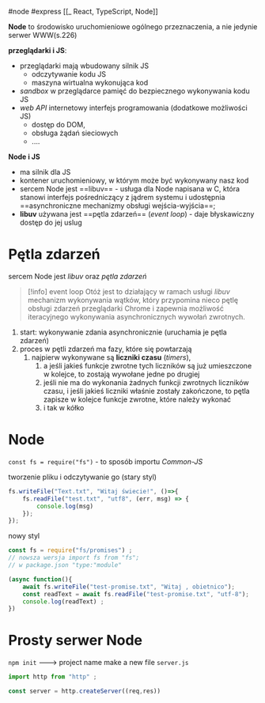 #node #express 
[[_ React, TypeScript, Node]]




**Node** to środowisko uruchomieniowe ogólnego przeznaczenia, a  nie jedynie serwer WWW(s.226)

**przeglądarki i JS**:
- przeglądarki mają wbudowany silnik JS
	- odczytywanie kodu JS
	- maszyna wirtualna wykonująca kod
- *sandbox* w przeglądarce pamięć do bezpiecznego wykonywania kodu JS
- *web API* internetowy interfejs programowania  (dodatkowe możliwości JS)
	- dostęp do DOM,
	- obsługa żądań sieciowych
	- ....

**Node i JS**
- ma silnik dla JS
- kontener uruchomieniowy, w którym może być wykonywany nasz kod
- sercem Node jest ==libuv== - usługa dla Node napisana w C, która stanowi interfejs pośredniczący z jądrem systemu i udostępnia ==asynchroniczne mechanizmy obsługi wejścia-wyjścia==;
- **libuv** używana jest ==pętla zdarzeń== (*event loop*) - daje błyskawiczny dostęp do jej uslug


# Pętla zdarzeń
sercem Node jest *libuv* oraz *pętla zdarzeń*

>[!info] event loop
>Otóż jest to działający w ramach usługi *libuv* mechanizm wykonywania wątków, który przypomina nieco pętlę obsługi zdarzeń przeglądarki Chrome 
>i zapewnia możliwość iteracyjnego wykonywania asynchronicznych wywołań zwrotnych.

1. start: wykonywanie zdania asynchronicznie (uruchamia je pętla zdarzeń)
2. proces w pętli zdarzeń ma fazy, które się powtarzają
	1. najpierw wykonywane są **liczniki czasu** (*timers*), 
		1. a jeśli jakieś funkcje zwrotne tych liczników są już umieszczone w kolejce, to zostają wywołane jedne po  drugiej
		2. jeśli nie ma do wykonania żadnych funkcji zwrotnych liczników czasu, i jeśli jakieś liczniki właśnie zostały zakończone, to pętla zapisze w kolejce funkcje zwrotne, które należy wykonać
		3. i tak w kółko


# Node 

`const fs = require("fs")` - to sposób importu *Common-JS*

tworzenie pliku i odczytywanie go (stary styl)
```js
fs.writeFile("Text.txt", "Witaj świecie!", ()=>{
	fs.readFile("test.txt", "utf8", (err, msg) => {
		console.log(msg)
	});
});
```

nowy styl
```js
const fs = require("fs/promises") ;
// nowsza wersja import fs from "fs";
// w package.json "type:"module"

(async function(){
	await fs.writeFile("test-promise.txt", "Witaj , obietnico");
	const readText = await fs.readFile("test-promise.txt", "utf-8");
	console.log(readText) ;
})
```

# Prosty serwer Node

`npm init` ---> project name 
make  a new file `server.js` 
```js
import http from "http" ;

const server = http.createServer((req,res))


```





